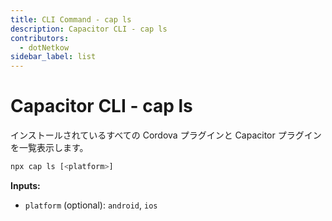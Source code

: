 ```yaml
---
title: CLI Command - cap ls
description: Capacitor CLI - cap ls
contributors:
  - dotNetkow
sidebar_label: list
---
```


# Capacitor CLI - cap ls

インストールされているすべての Cordova プラグインと Capacitor プラグインを一覧表示します。

```bash
npx cap ls [<platform>]
```

<strong>Inputs:</strong>

- `platform` (optional): `android`, `ios`
